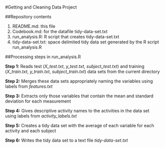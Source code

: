 #Getting and Cleaning Data Project

##Repository contents

1. README.md: this file
2. Codebook.md: for the datafile tidy-data-set.txt
3. run_analysis.R: R script that creates tidy-data-set.txt
4. tidy-data-set.txt: space delimited tidy data set generated by the R script run_analysis.R

##Processing steps in run_analysis.R

**Step 1:** Reads test (*X_test.txt*, *y_test.txt*, *subject_test.txt*) and training (*X_train.txt*, *y_train.txt*, *subject_train.txt*) data sets from the current directory 

**Step 2:** Merges these data sets appropriately naming the variables using labels from *features.txt*

**Step 3:** Extracts only those variables that contain the mean and standard deviation for each measurement

**Step 4:** Gives descriptive activity names to the activities in the data set using labels from *activity_labels.txt*

**Step 5:** Creates a tidy data set with the average of each variable for each activity and each subject

**Step 6:** Writes the tidy data set to a text file *tidy-data-set.txt*
